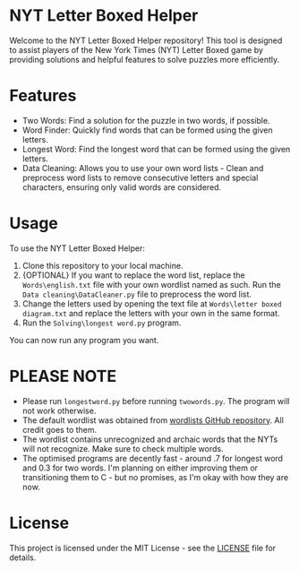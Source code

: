 # **NYT Letter Boxed Helper**

Welcome to the NYT Letter Boxed Helper repository! This tool is designed to assist players of the New York Times (NYT) Letter Boxed game by providing solutions and helpful features to solve puzzles more efficiently.

# **Features**
- Two Words: Find a solution for the puzzle in two words, if possible.
- Word Finder: Quickly find words that can be formed using the given letters.
- Longest Word: Find the longest word that can be formed using the given letters.
- Data Cleaning: Allows you to use your own word lists - Clean and preprocess word lists to remove consecutive letters and special characters, ensuring only valid words are considered.

# **Usage**
To use the NYT Letter Boxed Helper:

1. Clone this repository to your local machine.
2. {OPTIONAL} If you want to replace the word list, replace the `Words\english.txt` file with your own wordlist named as such. 
Run the `Data cleaning\DataCleaner.py` file to preprocess the word list.
3. Change the letters used by opening the text file at `Words\letter boxed diagram.txt` and replace the letters with your own in the same format.
4. Run the `Solving\longest word.py` program.

You can now run any program you want.

# **PLEASE NOTE**

- Please run `longestword.py` before running `twowords.py`. The program will not work otherwise.
- The default wordlist was obtained from [wordlists GitHub repository](https://github.com/xajkep/wordlists/tree/master). All credit goes to them.
- The wordlist contains unrecognized and archaic words that the NYTs will not recognize. Make sure to check multiple words.
- The optimised programs are decently fast - around .7 for longest word and 0.3 for two words. I'm planning on either improving them or transitioning them to C - but no promises, as I'm okay with how they are now.


# **License**
This project is licensed under the MIT License - see the [LICENSE](LICENSE) file for details.
